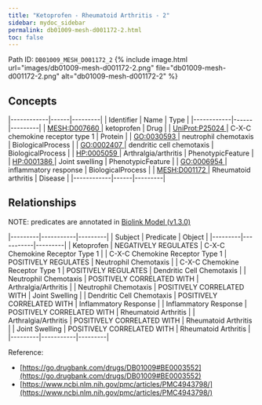```yaml
---
title: "Ketoprofen - Rheumatoid Arthritis - 2"
sidebar: mydoc_sidebar
permalink: db01009-mesh-d001172-2.html
toc: false 
---
```



Path ID: `DB01009_MESH_D001172_2`
{% include image.html url="images/db01009-mesh-d001172-2.png" file="db01009-mesh-d001172-2.png" alt="db01009-mesh-d001172-2" %}

## Concepts

|------------|------|---------|
| Identifier | Name | Type    |
|------------|------|---------|
| <a href="https://identifiers.org/MESH:D007660">MESH:D007660 </a> | ketoprofen | Drug |
| <a href="https://identifiers.org/UniProt:P25024">UniProt:P25024 </a> | C-X-C chemokine receptor type 1 | Protein |
| <a href="https://identifiers.org/GO:0030593">GO:0030593 </a> | neutrophil chemotaxis | BiologicalProcess |
| <a href="https://identifiers.org/GO:0002407">GO:0002407 </a> | dendritic cell chemotaxis | BiologicalProcess |
| <a href="https://identifiers.org/HP:0005059">HP:0005059 </a> | Arthralgia/arthritis | PhenotypicFeature |
| <a href="https://identifiers.org/HP:0001386">HP:0001386 </a> | Joint swelling | PhenotypicFeature |
| <a href="https://identifiers.org/GO:0006954">GO:0006954 </a> | inflammatory response | BiologicalProcess |
| <a href="https://identifiers.org/MESH:D001172">MESH:D001172 </a> | Rheumatoid arthritis | Disease |
|------------|------|---------|

## Relationships


NOTE: predicates are annotated in <a href="https://github.com/biolink/biolink-model/releases/tag/v1.3.0">Biolink Model (v1.3.0)</a>

|---------|-----------|---------|
| Subject | Predicate | Object  |
|---------|-----------|---------|
| Ketoprofen | NEGATIVELY REGULATES | C-X-C Chemokine Receptor Type 1 |
| C-X-C Chemokine Receptor Type 1 | POSITIVELY REGULATES | Neutrophil Chemotaxis |
| C-X-C Chemokine Receptor Type 1 | POSITIVELY REGULATES | Dendritic Cell Chemotaxis |
| Neutrophil Chemotaxis | POSITIVELY CORRELATED WITH | Arthralgia/Arthritis |
| Neutrophil Chemotaxis | POSITIVELY CORRELATED WITH | Joint Swelling |
| Dendritic Cell Chemotaxis | POSITIVELY CORRELATED WITH | Inflammatory Response |
| Inflammatory Response | POSITIVELY CORRELATED WITH | Rheumatoid Arthritis |
| Arthralgia/Arthritis | POSITIVELY CORRELATED WITH | Rheumatoid Arthritis |
| Joint Swelling | POSITIVELY CORRELATED WITH | Rheumatoid Arthritis |
|---------|-----------|---------|

Reference: 
  - [https://go.drugbank.com/drugs/DB01009#BE0003552](https://go.drugbank.com/drugs/DB01009#BE0003552)
  - [https://www.ncbi.nlm.nih.gov/pmc/articles/PMC4943798/](https://www.ncbi.nlm.nih.gov/pmc/articles/PMC4943798/)
